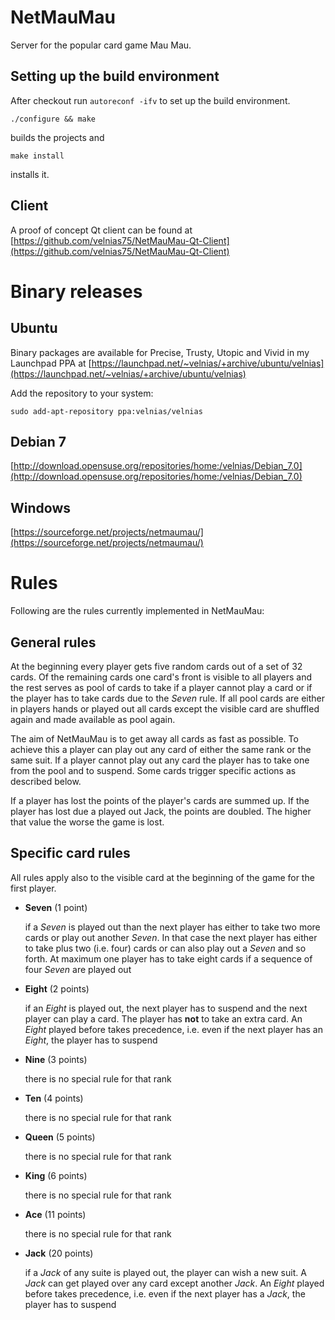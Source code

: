 NetMauMau
=========

Server for the popular card game Mau Mau.

Setting up the build environment
--------------------------------

After checkout run `autoreconf -ifv` to set up the build environment.

`./configure && make`

builds the projects and

`make install`

installs it.

Client
------

A proof of concept Qt client can be found at [https://github.com/velnias75/NetMauMau-Qt-Client](https://github.com/velnias75/NetMauMau-Qt-Client)


Binary releases
===============

Ubuntu
------
Binary packages are available for Precise, Trusty, Utopic and Vivid
in my Launchpad PPA at [https://launchpad.net/~velnias/+archive/ubuntu/velnias](https://launchpad.net/~velnias/+archive/ubuntu/velnias)

Add the repository to your system: 

`sudo add-apt-repository ppa:velnias/velnias`

Debian 7
--------
[http://download.opensuse.org/repositories/home:/velnias/Debian_7.0](http://download.opensuse.org/repositories/home:/velnias/Debian_7.0)


Windows
-------
[https://sourceforge.net/projects/netmaumau/](https://sourceforge.net/projects/netmaumau/)


Rules
=====

Following are the rules currently implemented in NetMauMau:

General rules
-------------

At the beginning every player gets five random cards out of a set of 32 cards. Of the remaining 
cards one card's front is visible to all players and the rest serves as pool of cards to take if
a player cannot play a card or if the player has to take cards due to the *Seven* rule. If all 
pool cards are either in players hands or played out all cards except the visible card are 
shuffled again and made available as pool again.

The aim of NetMauMau is to get away all cards as fast as possible. To achieve this a player
can play out any card of either the same rank or the same suit. If a player cannot play out
any card the player has to take one from the pool and to suspend. Some cards trigger specific 
actions as described below.

If a player has lost the points of the player's cards are summed up. If the player has lost due a
played out Jack, the points are doubled. The higher that value the worse the game is lost.

Specific card rules
-------------------

All rules apply also to the visible card at the beginning of the game for the first player.

* **Seven** (1 point)

   if a *Seven* is played out than the next player has either to take two more cards or play 
   out another *Seven*. In that case the next player has either to take plus two (i.e. four)
   cards or can also play out a *Seven* and so forth. At maximum one player has to take eight 
   cards if a sequence of four *Seven* are played out

* **Eight** (2 points)

   if an *Eight* is played out, the next player has to suspend and the next player can play 
   a card. The player has **not** to take an extra card. An *Eight* played before takes 
   precedence, i.e. even if the next player has an *Eight*, the player has to suspend

* **Nine** (3 points)

   there is no special rule for that rank

* **Ten** (4 points)

   there is no special rule for that rank

* **Queen** (5 points)

   there is no special rule for that rank

* **King** (6 points)

   there is no special rule for that rank

* **Ace** (11 points)

   there is no special rule for that rank

* **Jack** (20 points)

   if a *Jack* of any suite is played out, the player can wish a new suit. A *Jack* can get
   played over any card except another *Jack*. An *Eight* played before takes precedence, i.e.
   even if the next player has a *Jack*, the player has to suspend
